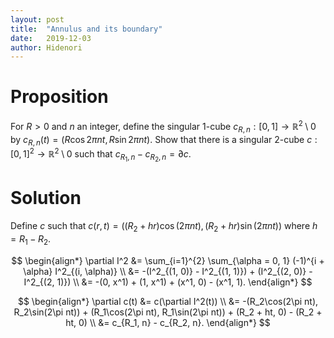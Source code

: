 ```yaml
---
layout: post
title:  "Annulus and its boundary"
date:   2019-12-03
author: Hidenori
---
```


# Proposition
For $R > 0$ and $n$ an integer, define the singular 1-cube $c_{R, n}: [0, 1] \rightarrow \mathbb{R}^2 \setminus 0$ by $c_{R, n}(t) = (R\cos 2\pi nt, R\sin 2\pi nt)$.
Show that there is a singular 2-cube $c:[0, 1]^2 \rightarrow \mathbb{R}^2 \setminus 0$ such that $c_{R_1, n} - c_{R_2, n} = \partial c$.

# Solution
Define $c$ such that $c(r, t) = ((R_2 + hr)\cos(2\pi nt), (R_2 + hr)\sin(2\pi nt))$ where $h = R_1 - R_2$.

$$
\begin{align*}
  \partial I^2
    &= \sum_{i=1}^{2} \sum_{\alpha = 0, 1} (-1)^{i + \alpha} I^2_{(i, \alpha)} \\
    &= -(I^2_{(1, 0)} - I^2_{(1, 1)}) + (I^2_{(2, 0)} - I^2_{(2, 1)}) \\
    &= -(0, x^1) + (1, x^1) + (x^1, 0) - (x^1, 1).
\end{align*}
$$

$$
\begin{align*}
  \partial c(t)
    &= c(\partial I^2(t)) \\
    &= -(R_2\cos(2\pi nt), R_2\sin(2\pi nt)) + (R_1\cos(2\pi nt), R_1\sin(2\pi nt)) + (R_2 + ht, 0) - (R_2 + ht, 0) \\
    &= c_{R_1, n} - c_{R_2, n}.
\end{align*}
$$
